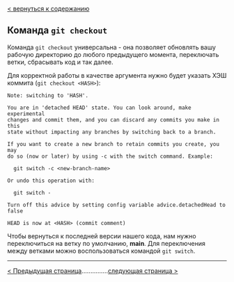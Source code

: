 [< вернуться к содержанию](./readme.md)

## Команда `git checkout`

Команда `git checkout` универсальна - она позволяет обновлять вашу рабочую директорию до любого предыдущего момента, переключать ветки, сбрасывать код и так далее.

Для корректной работы в качестве аргумента нужно будет указать ХЭШ коммита (`git checkout <HASH>`):

```
Note: switching to 'HASH'.

You are in 'detached HEAD' state. You can look around, make experimental
changes and commit them, and you can discard any commits you make in this
state without impacting any branches by switching back to a branch.

If you want to create a new branch to retain commits you create, you may
do so (now or later) by using -c with the switch command. Example:

  git switch -c <new-branch-name>

Or undo this operation with:

  git switch -

Turn off this advice by setting config variable advice.detachedHead to false

HEAD is now at <HASH> (commit comment)
```

Чтобы вернуться к последней версии нашего кода, нам нужно переключиться на ветку по умолчанию, **main**. Для переключения между ветками можно воспользоваться командой `git switch`.

---

[< Предыдущая страница](./06-log-command.md)...............[следующая страница >](./08-tag-command.md)
